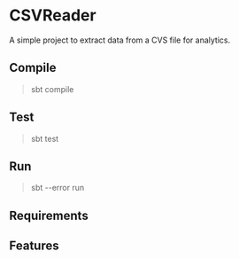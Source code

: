 # CSVReader

A simple project to extract data from a CVS file for analytics.

## Compile

>sbt compile

## Test

>sbt test

## Run

>sbt --error run

## Requirements

## Features
